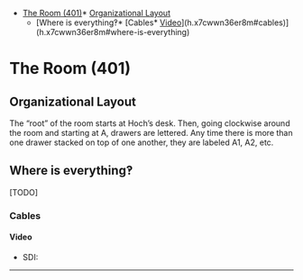 *   [The Room (401)](h.x7cwwn36er8m)*   [Organizational Layout](h.x7cwwn36er8m#organizational-layout)
    *   [Where is everything‽*   [Cables*   [Video](h.x7cwwn36er8m#video)](h.x7cwwn36er8m#cables)](h.x7cwwn36er8m#where-is-everything)

The Room (401)
==============

Organizational Layout
---------------------

The “root” of the room starts at Hoch’s desk. Then, going clockwise around the room and starting at A, drawers are lettered. Any time there is more than one drawer stacked on top of one another, they are labeled A1, A2, etc.

Where is everything‽
--------------------

\[TODO\]

### Cables

#### Video

*   SDI:

* * *